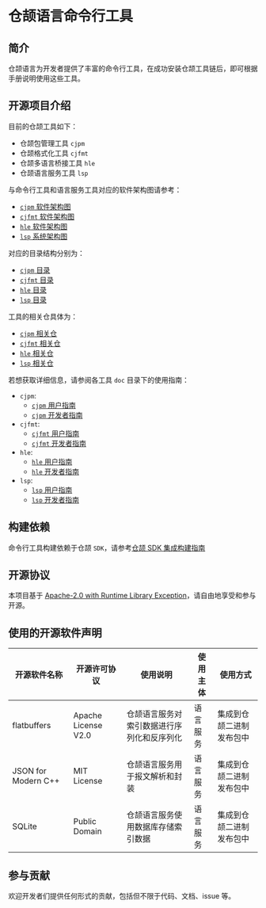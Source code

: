 # 仓颉语言命令行工具

## 简介

仓颉语言为开发者提供了丰富的命令行工具，在成功安装仓颉工具链后，即可根据手册说明使用这些工具。

## 开源项目介绍

目前的仓颉工具如下：

- 仓颉包管理工具 `cjpm`
- 仓颉格式化工具 `cjfmt`
- 仓颉多语言桥接工具 `hle`
- 仓颉语言服务工具 `lsp`

与命令行工具和语言服务工具对应的软件架构图请参考：

- [`cjpm` 软件架构图](./cjpm/doc/developer_guide.md#开源项目介绍)
- [`cjfmt` 软件架构图](./cjfmt/doc/developer_guide.md#开源项目介绍)
- [`hle` 软件架构图](./hyperlangExtension/doc/developer_guide.md#开源项目介绍)
- [`lsp` 系统架构图](./cangjie-language-server/doc/developer_guide.md#开源项目介绍)

对应的目录结构分别为：

- [`cjpm` 目录](./cjpm/doc/developer_guide.md#目录)
- [`cjfmt` 目录](./cjfmt/doc/developer_guide.md#目录)
- [`hle` 目录](./hyperlangExtension/doc/developer_guide.md#目录)
- [`lsp` 目录](./cangjie-language-server/doc/developer_guide.md#目录)

工具的相关仓具体为：

- [`cjpm` 相关仓](./cjpm/doc/developer_guide.md#相关仓)
- [`cjfmt` 相关仓](./cjfmt/doc/developer_guide.md#相关仓)
- [`hle` 相关仓](./hyperlangExtension/doc/developer_guide.md#相关仓)
- [`lsp` 相关仓](./cangjie-language-server/doc/developer_guide.md#相关仓)

若想获取详细信息，请参阅各工具 `doc` 目录下的使用指南：

- `cjpm`:
    - [`cjpm` 用户指南](./cjpm/doc/user_guide.md)
    - [`cjpm` 开发者指南](./cjpm/doc/developer_guide.md)
- `cjfmt`:
    - [`cjfmt` 用户指南](./cjfmt/doc/user_guide.md)
    - [`cjfmt` 开发者指南](./cjfmt/doc/developer_guide.md)
- `hle`:
    - [`hle` 用户指南](./hyperlangExtension/doc/user_guide.md)
    - [`hle` 开发者指南](./hyperlangExtension/doc/developer_guide.md)
- `lsp`:
    - [`lsp` 用户指南](./cangjie-language-server/doc/user_guide.md)
    - [`lsp` 开发者指南](./cangjie-language-server/doc/developer_guide.md)

## 构建依赖

命令行工具构建依赖于仓颉 `SDK`，请参考[仓颉 SDK 集成构建指南](https://gitcode.com/Cangjie/cangjie_build/blob/main/README_zh.md)

## 开源协议

本项目基于 [Apache-2.0 with Runtime Library Exception](./LICENSE)，请自由地享受和参与开源。

## 使用的开源软件声明

| 开源软件名称               | 开源许可协议              | 使用说明                  | 使用主体 | 使用方式         |
|----------------------|---------------------|-----------------------|------|--------------|
| flatbuffers          | Apache License V2.0 | 仓颉语言服务对索引数据进行序列化和反序列化 | 语言服务 | 集成到仓颉二进制发布包中 |
| JSON for Modern C++  | MIT License         | 仓颉语言服务用于报文解析和封装       | 语言服务 | 集成到仓颉二进制发布包中 |
| SQLite               | Public Domain       | 仓颉语言服务使用数据库存储索引数据     | 语言服务 | 集成到仓颉二进制发布包中 |

## 参与贡献

欢迎开发者们提供任何形式的贡献，包括但不限于代码、文档、issue 等。
